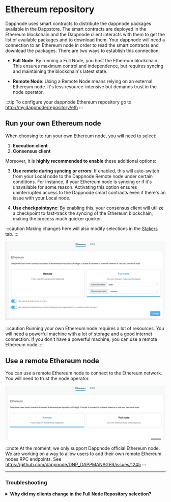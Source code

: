 # Ethereum repository

Dappnode uses smart contracts to distribute the dappnode packages available in the Dappstore. The smart contracts are deployed in the Ethereum blockchain and the Dappnode client interacts with them to get the list of available packages and to download them. Your dappnode will need a connection to an Ethereum node in order to read the smart contracts and download the packages. There are two ways to establish this connection:

- **Full Node**: By running a Full Node, you host the Ethereum blockchain. This ensures maximum control and independence, but requires syncing and maintaining the blockchain's latest state.
  
- **Remote Node**: Using a Remote Node means relying on an external Ethereum node. It's less resource-intensive but demands trust in the node operator.


:::tip
To configure your dappnode Ethereum repository go to http://my.dappnode/repository/eth
:::

## Run your own Ethereum node

When choosing to run your own Ethereum node, you will need to select:

1. **Execution client**
2. **Consensus client**

Moreover, it is **highly recommended to enable** these additional options:

3. **Use remote during syncing or errors**: If enabled, this will auto-switch from your Local node to the Dappnode Remote node under certain conditions. For instance, if your Ethereum node is syncing or if it's unavailable for some reason. Activating this option ensures uninterrupted access to the Dappnode smart contracts even if there's an issue with your Local node.

4. **Use checkpointsync**: By enabling this, your consensus client will utilize a checkpoint to fast-track the syncing of the Ethereum blockchain, making the process much quicker quicker.

:::caution
Making changes here will also modify selections in the [Stakers](http://my.dappnode/stakers) tab.
:::

![ethereum-remote-full](/img/repository-eth-full.png)

:::caution
Running your own Ethereum node requires a lot of resources. You will need a powerful machine with a lot of storage and a good internet connection. If you don't have a powerful machine, you can use a remote Ethereum node.
:::

## Use a remote Ethereum node

You can use a remote Ethereum node to connect to the Ethereum network. You will need to trust the node operator.

![ethereum-remote-node](/img/repository-eth-remote.png)

:::note
At the moment, we only support Dappnode official Ethereum node. We are working on a way to allow users to add their own remote Ethereum nodes RPC endpoints. See https://github.com/dappnode/DNP_DAPPMANAGER/issues/1245
:::

<hr />

### Troubleshooting

<details>
  <summary><b>Why did my clients change in the Full Node Repository selection?</b></summary>

  At the moment, Dappnode only supports running one Ethereum mainnet node. If you change your selection in the [Stakers](http://my.dappnode/stakers/ethereum) menu, it will also change in the [Repository](http://my.dappnode/repository/eth) menu.
</details>
